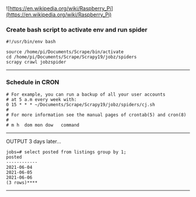 
![https://en.wikipedia.org/wiki/Raspberry_Pi](https://en.wikipedia.org/wiki/Raspberry_Pi)

### Create bash script to activate env and run spider
 
    #!/usr/bin/env bash

    source /home/pi/Documents/Scrape/bin/activate
    cd /home/pi/Documents/Scrape/Scrapy19/jobz/spiders
    scrapy crawl jobzspider
----

### Schedule in CRON

    # For example, you can run a backup of all your user accounts
    # at 5 a.m every week with:
    0 15 * * * ~/Documents/Scrape/Scrapy19/jobz/spiders/cj.sh
    # 
    # For more information see the manual pages of crontab(5) and cron(8)
    # 
    # m h  dom mon dow   command

---
OUTPUT 3 days later...

    jobs=# select posted from listings group by 1;
    posted   
    ------------
    2021-06-04
    2021-06-05
    2021-06-06
    (3 rows)****
--------------------------

